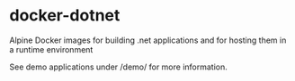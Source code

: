 # docker-dotnet
Alpine Docker images for building .net applications and for hosting them in a runtime environment 

See demo applications under /demo/ for more information.
